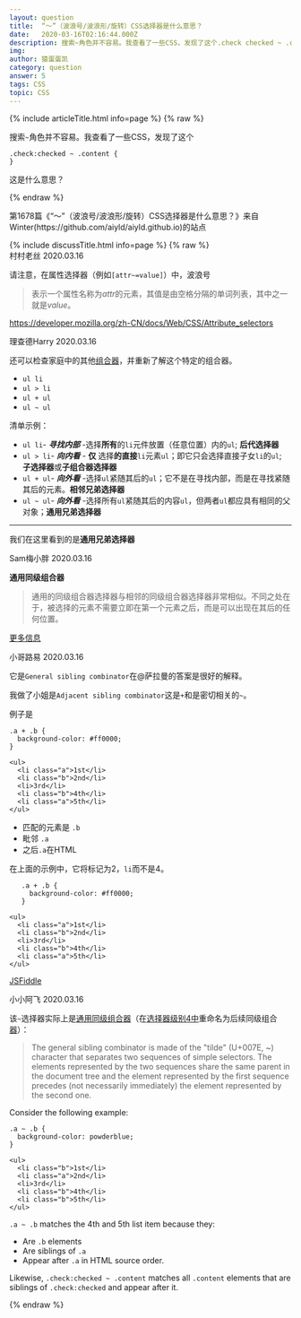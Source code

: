 ```yaml
---
layout: question
title:  “〜”（波浪号/波浪形/旋转）CSS选择器是什么意思？
date:   2020-03-16T02:16:44.000Z
description: 搜索~角色并不容易。我查看了一些CSS，发现了这个.check checked ~ .content {}这是什么意思？...
img: 
author: 猿蛋蛋凯
category: question
answer: 5
tags: CSS
topic: CSS
---
```

<div class="article-root">
  <div class="article">
    {% include articleTitle.html info=page %}
    {% raw %}
    <div class="article-content"><p><font style="vertical-align: inherit;"><font style="vertical-align: inherit;">搜索</font></font><code>~</code><font style="vertical-align: inherit;"><font style="vertical-align: inherit;">角色并不容易。</font><font style="vertical-align: inherit;">我查看了一些CSS，发现了这个</font></font></p>

<pre><code>.check:checked ~ .content {<font></font>
}<font></font>
</code></pre>

<p><font style="vertical-align: inherit;"><font style="vertical-align: inherit;">这是什么意思？</font></font></p></div>
    {% endraw %}
  </div>
  <p class="winter_mark">第1678篇《“〜”（波浪号/波浪形/旋转）CSS选择器是什么意思？》来自Winter(https://github.com/aiyld/aiyld.github.io)的站点</p>
  <div class="discuss-wrapper">
    {% include discussTitle.html info=page %}
    {% raw %}
    <div class="discuss-list">
    <div class="discuss-item">
        <div class="discuss-parent">
          <div class="discuss-meta">
            <span class="discuss-user">村村老丝</span>
            <span class="discuss-time">2020.03.16</span>
          </div>
          <div class="discuss-comment"><p><font style="vertical-align: inherit;"><font style="vertical-align: inherit;">请注意，在属性选择器（例如</font></font><code>[attr~=value]</code><font style="vertical-align: inherit;"><font style="vertical-align: inherit;">）中，波浪号</font></font></p>

<blockquote>
  <p><font style="vertical-align: inherit;"><font style="vertical-align: inherit;">表示一个属性名称为</font></font><em><font style="vertical-align: inherit;"><font style="vertical-align: inherit;">attr</font></font></em><font style="vertical-align: inherit;"><font style="vertical-align: inherit;">的元素，</font><font style="vertical-align: inherit;">其值是由空格分隔的单词列表，其中之一就是</font></font><em><font style="vertical-align: inherit;"><font style="vertical-align: inherit;">value</font></font></em><font style="vertical-align: inherit;"><font style="vertical-align: inherit;">。</font></font></p>
</blockquote>

<p><a href="https://developer.mozilla.org/en-US/docs/Web/CSS/Attribute_selectors" rel="nofollow noreferrer"><font style="vertical-align: inherit;"><font style="vertical-align: inherit;">https://developer.mozilla.org/zh-CN/docs/Web/CSS/Attribute_selectors</font></font></a></p></div>
        </div></div><div class="discuss-item">
        <div class="discuss-parent">
          <div class="discuss-meta">
            <span class="discuss-user">理查德Harry</span>
            <span class="discuss-time">2020.03.16</span>
          </div>
          <div class="discuss-comment"><p><font style="vertical-align: inherit;"><font style="vertical-align: inherit;">还可以检查</font><font style="vertical-align: inherit;">家庭中</font><font style="vertical-align: inherit;">的其他</font></font><a href="https://developer.mozilla.org/en-US/docs/Web/CSS/CSS_Selectors#Combinators" rel="noreferrer"><font style="vertical-align: inherit;"><font style="vertical-align: inherit;">组合器</font></font></a><font style="vertical-align: inherit;"><font style="vertical-align: inherit;">，并重新了解这个特定的组合器。</font></font></p>

<ul>
<li><code>ul li</code></li>
<li><code>ul &gt; li</code></li>
<li><code>ul + ul</code> </li>
<li><code>ul ~ ul</code></li>
</ul>

<p><font style="vertical-align: inherit;"><font style="vertical-align: inherit;">清单示例： </font></font></p>

<ul>
<li><code>ul li</code><font style="vertical-align: inherit;"><font style="vertical-align: inherit;">- </font></font><strong><em><font style="vertical-align: inherit;"><font style="vertical-align: inherit;">寻找内部</font></font></em></strong><font style="vertical-align: inherit;"><font style="vertical-align: inherit;"> -选择</font></font><strong><font style="vertical-align: inherit;"><font style="vertical-align: inherit;">所有</font></font></strong><font style="vertical-align: inherit;"><font style="vertical-align: inherit;">的</font></font><code>li</code><font style="vertical-align: inherit;"><font style="vertical-align: inherit;">元件放置（任意位置）内的</font></font><code>ul</code><font style="vertical-align: inherit;"><font style="vertical-align: inherit;">; </font></font><strong><font style="vertical-align: inherit;"><font style="vertical-align: inherit;">后代选择器</font></font></strong></li>
<li><code>ul &gt; li</code><font style="vertical-align: inherit;"><font style="vertical-align: inherit;">- </font></font><strong><em><font style="vertical-align: inherit;"><font style="vertical-align: inherit;">向内看</font></font></em></strong><font style="vertical-align: inherit;"><font style="vertical-align: inherit;"> - </font></font><strong><font style="vertical-align: inherit;"><font style="vertical-align: inherit;">仅</font></font></strong> <font style="vertical-align: inherit;"><font style="vertical-align: inherit;">选择</font><strong><font style="vertical-align: inherit;">的直接</font></strong></font><code>li</code><font style="vertical-align: inherit;"><font style="vertical-align: inherit;">元素</font></font><code>ul</code><font style="vertical-align: inherit;"><font style="vertical-align: inherit;">；</font><font style="vertical-align: inherit;">即它只会选择直接子女</font></font><code>li</code><font style="vertical-align: inherit;"><font style="vertical-align: inherit;">的</font></font><code>ul</code><font style="vertical-align: inherit;"><font style="vertical-align: inherit;">; </font></font><strong><font style="vertical-align: inherit;"><font style="vertical-align: inherit;">子选择器</font></font></strong><font style="vertical-align: inherit;"><font style="vertical-align: inherit;">或</font></font><strong><font style="vertical-align: inherit;"><font style="vertical-align: inherit;">子组合器选择器</font></font></strong></li>
<li><code>ul + ul</code><font style="vertical-align: inherit;"><font style="vertical-align: inherit;">- </font></font><strong><em><font style="vertical-align: inherit;"><font style="vertical-align: inherit;">向外看</font></font></em></strong><font style="vertical-align: inherit;"><font style="vertical-align: inherit;"> -选择</font></font><code>ul</code><font style="vertical-align: inherit;"><font style="vertical-align: inherit;">紧随其后的</font></font><code>ul</code><font style="vertical-align: inherit;"><font style="vertical-align: inherit;">；</font><font style="vertical-align: inherit;">它不是在寻找内部，而是在寻找紧随其后的元素。</font></font><strong><font style="vertical-align: inherit;"><font style="vertical-align: inherit;">相邻兄弟选择器</font></font></strong></li>
<li><code>ul ~ ul</code><font style="vertical-align: inherit;"><font style="vertical-align: inherit;">- </font></font><strong><em><font style="vertical-align: inherit;"><font style="vertical-align: inherit;">向外看</font></font></em></strong><font style="vertical-align: inherit;"><font style="vertical-align: inherit;"> -选择所有</font></font><code>ul</code><font style="vertical-align: inherit;"><font style="vertical-align: inherit;">紧随其后的内容</font></font><code>ul</code><font style="vertical-align: inherit;"><font style="vertical-align: inherit;">，但两者</font></font><code>ul</code><font style="vertical-align: inherit;"><font style="vertical-align: inherit;">都应具有相同的父对象；</font></font><strong><font style="vertical-align: inherit;"><font style="vertical-align: inherit;">通用兄弟选择器</font></font></strong></li>
</ul>

<hr>

<p><font style="vertical-align: inherit;"><font style="vertical-align: inherit;">我们在这里看到的是</font></font><strong><font style="vertical-align: inherit;"><font style="vertical-align: inherit;">通用兄弟选择器</font></font></strong></p></div>
        </div></div><div class="discuss-item">
        <div class="discuss-parent">
          <div class="discuss-meta">
            <span class="discuss-user">Sam梅小胖</span>
            <span class="discuss-time">2020.03.16</span>
          </div>
          <div class="discuss-comment"><p><strong><font style="vertical-align: inherit;"><font style="vertical-align: inherit;">通用同级组合器</font></font></strong></p>

<blockquote>
  <p><font style="vertical-align: inherit;"><font style="vertical-align: inherit;">通用的同级组合器选择器与相邻的同级组合器选择器非常相似。</font><font style="vertical-align: inherit;">不同之处在于，被选择的元素不需要立即在第一个元素之后，而是可以出现在其后的任何位置。</font></font></p>
</blockquote>

<p><a href="http://css-tricks.com/child-and-sibling-selectors/"><font style="vertical-align: inherit;"><font style="vertical-align: inherit;">更多信息</font></font></a></p></div>
        </div></div><div class="discuss-item">
        <div class="discuss-parent">
          <div class="discuss-meta">
            <span class="discuss-user">小哥路易</span>
            <span class="discuss-time">2020.03.16</span>
          </div>
          <div class="discuss-comment"><p><font style="vertical-align: inherit;"><font style="vertical-align: inherit;">它是</font></font><code>General sibling combinator</code><font style="vertical-align: inherit;"><font style="vertical-align: inherit;">在@萨拉曼的答案是很好的解释。</font></font></p>

<p><font style="vertical-align: inherit;"><font style="vertical-align: inherit;">我做了小姐是</font></font><code>Adjacent sibling combinator</code><font style="vertical-align: inherit;"><font style="vertical-align: inherit;">这是</font></font><code>+</code><font style="vertical-align: inherit;"><font style="vertical-align: inherit;">和是密切相关的</font></font><code>~</code><font style="vertical-align: inherit;"><font style="vertical-align: inherit;">。</font></font></p>

<p><font style="vertical-align: inherit;"><font style="vertical-align: inherit;">例子是 </font></font></p>

<pre><code>.a + .b {<font></font>
  background-color: #ff0000;<font></font>
}<font></font>
<font></font>
&lt;ul&gt;<font></font>
  &lt;li class="a"&gt;1st&lt;/li&gt;<font></font>
  &lt;li class="b"&gt;2nd&lt;/li&gt;<font></font>
  &lt;li&gt;3rd&lt;/li&gt;<font></font>
  &lt;li class="b"&gt;4th&lt;/li&gt;<font></font>
  &lt;li class="a"&gt;5th&lt;/li&gt;<font></font>
&lt;/ul&gt;<font></font>
</code></pre>

<ul>
<li><font style="vertical-align: inherit;"><font style="vertical-align: inherit;">匹配的元素是 </font></font><code>.b</code> </li>
<li><font style="vertical-align: inherit;"><font style="vertical-align: inherit;">毗邻 </font></font><code>.a</code></li>
<li><font style="vertical-align: inherit;"><font style="vertical-align: inherit;">之后</font></font><code>.a</code><font style="vertical-align: inherit;"><font style="vertical-align: inherit;">在HTML</font></font></li>
</ul>

<p><font style="vertical-align: inherit;"><font style="vertical-align: inherit;">在上面的示例中，它将标记为2，</font></font><code>li</code><font style="vertical-align: inherit;"><font style="vertical-align: inherit;">而不是4。</font></font></p>

<p></p><div class="snippet" data-lang="js" data-hide="false" data-console="false" data-babel="false">
<div class="snippet-code">
<pre class="snippet-code-css lang-css prettyprint-override"><code>   .a + .b {<font></font>
     background-color: #ff0000;<font></font>
   }</code></pre>
<pre class="snippet-code-html lang-html prettyprint-override"><code>&lt;ul&gt;<font></font>
  &lt;li class="a"&gt;1st&lt;/li&gt;<font></font>
  &lt;li class="b"&gt;2nd&lt;/li&gt;<font></font>
  &lt;li&gt;3rd&lt;/li&gt;<font></font>
  &lt;li class="b"&gt;4th&lt;/li&gt;<font></font>
  &lt;li class="a"&gt;5th&lt;/li&gt;<font></font>
&lt;/ul&gt;</code></pre>
</div>
</div>
<p></p>

<p><a href="http://jsfiddle.net/81yrmd5d/" rel="noreferrer"><font style="vertical-align: inherit;"><font style="vertical-align: inherit;">JSFiddle</font></font></a></p></div>
        </div></div><div class="discuss-item">
        <div class="discuss-parent">
          <div class="discuss-meta">
            <span class="discuss-user">小小阿飞</span>
            <span class="discuss-time">2020.03.16</span>
          </div>
          <div class="discuss-comment"><p><font style="vertical-align: inherit;"><font style="vertical-align: inherit;">该</font></font><code>~</code><font style="vertical-align: inherit;"><font style="vertical-align: inherit;">选择器实际上是</font></font><a href="https://www.w3.org/TR/css3-selectors/#general-sibling-combinators" rel="noreferrer"><font style="vertical-align: inherit;"><font style="vertical-align: inherit;">通用同级组合器</font></font></a><font style="vertical-align: inherit;"><font style="vertical-align: inherit;">（在</font></font><a href="https://www.w3.org/TR/selectors-4/#general-sibling-combinators" rel="noreferrer"><font style="vertical-align: inherit;"><font style="vertical-align: inherit;">选择器级别4中</font></font></a><font style="vertical-align: inherit;"><font style="vertical-align: inherit;">重命名为后续同级组合</font><a href="https://www.w3.org/TR/selectors-4/#general-sibling-combinators" rel="noreferrer"><font style="vertical-align: inherit;">器</font></a><font style="vertical-align: inherit;">）：</font></font></p>

<blockquote>
  <p>The general sibling combinator is made of the "tilde" (U+007E, ~)
  character that separates two sequences of simple selectors. The
  elements represented by the two sequences share the same parent in the
  document tree and the element represented by the first sequence
  precedes (not necessarily immediately) the element represented by the
  second one.</p>
</blockquote>

<p>Consider the following example:</p>

<p></p><div class="snippet" data-lang="js" data-hide="false" data-console="false" data-babel="false">
<div class="snippet-code">
<pre class="snippet-code-css lang-css prettyprint-override"><code>.a ~ .b {<font></font>
  background-color: powderblue;<font></font>
}</code></pre>
<pre class="snippet-code-html lang-html prettyprint-override"><code>&lt;ul&gt;<font></font>
  &lt;li class="b"&gt;1st&lt;/li&gt;<font></font>
  &lt;li class="a"&gt;2nd&lt;/li&gt;<font></font>
  &lt;li&gt;3rd&lt;/li&gt;<font></font>
  &lt;li class="b"&gt;4th&lt;/li&gt;<font></font>
  &lt;li class="b"&gt;5th&lt;/li&gt;<font></font>
&lt;/ul&gt;</code></pre>
</div>
</div>
<p></p>

<p><code>.a ~ .b</code> matches the 4th and 5th list item because they:</p>

<ul>
<li>Are <code>.b</code> elements  </li>
<li>Are siblings of <code>.a</code></li>
<li>Appear after <code>.a</code> in HTML source order.</li>
</ul>

<p>Likewise, <code>.check:checked ~ .content</code> matches all <code>.content</code> elements that are siblings of <code>.check:checked</code> and appear after it.</p></div>
        </div></div>
    </div>
    {% endraw %}
  </div>
<div>
